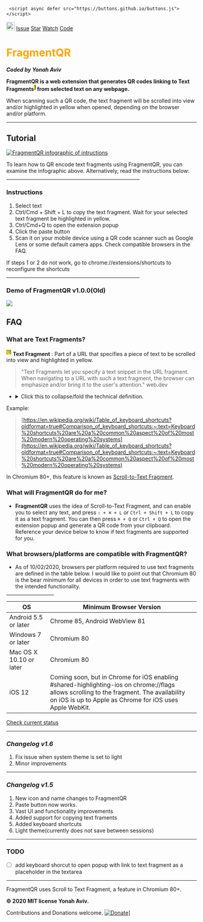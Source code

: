 
 <meta name="google-site-verification" content="Ay7DuHomj_FffCIPkk06PMst9-V1kwZij44bLz5SeuI" />
    
   <!-- Global site tag (gtag.js) - Google Analytics -->
   <script async src="https://www.googletagmanager.com/gtag/js?id=UA-178685535-2"></script>
   <script>
     window.dataLayer = window.dataLayer || [];
     function gtag(){dataLayer.push(arguments);}
     gtag('js', new Date());   </script>
     <script async defer src="https://buttons.github.io/buttons.js"></script>

     
 <section id="downloads">
   <a href=" https://bit.ly/GetFragmentedQR" class="btn" title="Get it on the Chrome Web Store" padding="0">
   <img src="https://developer.chrome.com/webstore/images/ChromeWebStore_Badge_v2_496x150.png" height="22px" alt="Available on the Chrome Webstore"></a>
  <!-- Place this tag where you want the button to render. -->
<a class="github-button" href="https://github.com/y330/FragmentQR/issues" data-color-scheme="no-preference: dark; light: light; dark: dark;" data-icon="octicon-issue-opened" data-size="large" data-show-count="true" aria-label="Issue y330/FragmentQR on GitHub">Issue</a>
 <!-- Place this tag where you want the button to render. -->
<a class="github-button" href="https://github.com/y330/FragmentQR" data-color-scheme="no-preference: dark; light: light; dark: dark;" data-icon="octicon-star" data-size="large" data-show-count="true" aria-label="Star y330/FragmentQR on GitHub">Star</a>
 <!-- Place this tag where you want the button to render. -->
<a class="github-button" href="https://github.com/y330/FragmentQR/subscription" data-color-scheme="no-preference: dark; light: light; dark: dark;" data-icon="octicon-eye" data-size="large" data-show-count="true" aria-label="Watch y330/FragmentQR on GitHub">Watch</a>
   <a href="https://bit.ly/FragmentQRrepository" class="button pill">Code</a>
 </section>
<style>h1{color: orange;} sup:hover{background-color: lightgreen;} sup:not(:hover) {background: yellow; color: blue; } img {filter: invert(0%);}</style>

# FragmentQR

<em><b>Coded by Yonah Aviv</b></em>


**FragmentQR is a web extension that generates QR codes linking to Text Fragments<sup>[1](#myfootnote1)</sup> from selected text on any webpage.**


When scanning such a QR code, the text fragment will be scrolled into view and/or highlighted in yellow when opened, depending on the browser and/or platform.

<hr>

## Tutorial

<a href="https://bit.ly/GetFragmentedQR" title="View this as a sideshow on the Chrome Web Store"><img src="https://lh3.googleusercontent.com/pw/ACtC-3f7FGuESSm9z3SPDAbhQHSr3YYL03r1gGBeSWYqbG8NyXxtg3gMWO4dbrM8yuhsMsCuf_JLqLSUWfSSodKzYR8mg6FkX5PmxXgfG8iPANMsQpsiE6GTlWFIRsHIZqi2ZBX0btMnBlUltWArYFdlTrhbhQ=w1210-h448-no?authuser=0" width="fit-content" alt="FragmentQR infographic of intructions"/></a>

To learn how to QR encode text fragments using FragmentQR, you can examine the infographic above. Alternatively, read the instructions below:
 <hr style="width:70%; align: middle;">

### Instructions

 <ol>
  <li>Select text</li>
  <li>Ctrl/Cmd + Shift + L to copy the text fragment. Wait for your selected text fragment be highlighted in yellow.</li>
  <li>Ctrl/Cmd+Q to open the extension popup</li>
  <li>Click the paste button</li>
  <li>Scan it on your mobile device using a QR code scanner such as Google Lens or some default camera apps. Check compatible browsers in the FAQ.</li>
 </ol>
 
 If steps 1 or 2 do not work, go to chrome://extensions/shortcuts to reconfigure the shortcuts
 
 <hr width="70%">
 

### Demo of FragmentQR v1.0.0(Old)

[
![
](https://lh3.googleusercontent.com/pw/ACtC-3cera_XKIXLjEw9LyZh93DtSKTDoQsyF2aYR0Y_L-PCeMttnP3Gr1OiOIxL4nLN_ltCioZyQMUwizFb2wyZLzytBktmEuWRptUGYOFoChSq_bQpZ_g5TEnbb_ZG__Y0rjNbj2oUiHBPotXUOP6X2NID3g=w212-h112-no?)
](http://bit.ly/youtubeFragQR)

## FAQ


### **What are Text Fragments?**

<block class="fragd"><a class="foot" name="myfootnote1"><sup>[1]</sup></a> **Text Fragment** : Part of a URL that specifies a piece of text to be scrolled into view and highlighted in yellow. 
</block>

>    "Text Fragments let you specify a text snippet in the URL fragment. When navigating to a URL with such a text fragment, the browser can emphasize and/or bring it to the user's attention." web.dev	

- <p>
  <details>
    <summary>Click this to collapse/fold the technical definition.</summary> 
            A text fragment is a part of a URL defined in a URI fragment <code>your-url/#URI-fragment</code>
   after the <code>#</code> that defines a text snippet. The syntax for a text fragment is  <code>your-url/#:~:text=text-snippet</code> with the specific text specified after    <code>:~:text=</code>.
  </details>
</p>

Example:

>[https://en.wikipedia.org/wiki/Table_of_keyboard_shortcuts?oldformat=true#Comparison_of_keyboard_shortcuts:~:text=Keyboard%20shortcuts%20are%20a%20common%20aspect%20of%20most%20modern%20operating%20systems](https://en.wikipedia.org/wiki/Table_of_keyboard_shortcuts?oldformat=true#Comparison_of_keyboard_shortcuts:~:text=Keyboard%20shortcuts%20are%20a%20common%20aspect%20of%20most%20modern%20operating%20systems)

 In Chromium 80+, this feature is known as <a href="https://github.com/WICG/scroll-to-text-fragment/" title="Scroll-to-Text Fragment on GitHub">Scroll-to-Text Fragment</a>.

 


### **What will FragmentQR do for me?**

- **FragmentQR** uses the idea of Scroll-to-Text Fragment, and can enable you to select any text, and press `⇧ + ⌘ + L` or `Ctrl + Shift + L`
to copy it as a text fragment. You can then press `⌘ + Q` or `Ctrl + Q` to open the extension popup and generate a QR code from your clipboard. Reference your device below to know if text fragments are supported for you.


### **What browsers/platforms are compatible with FragmentQR?**
- As of 10/02/2020, browsers per platform required to use text fragments are defined in the table below. I would like to point out that Chromium 80 is the bear minimum for all devices in order to use text fragments with the intended functionality.
<hr width="25%" color="orange">

|OS |Minimum Browser Version|
|--|--|
|Android 5.5 or later|Chrome 85, Android WebView 81|
|Windows 7 or later|Chromium 80|
|Mac OS X 10.10 or later|Chromium 80|
|iOS 12|Coming soon, but in Chrome for iOS enabling #shared-highlighting-ios on chrome://flags allows scrolling to the fragment. The availability on iOS is up to Apple as Chrome for iOS uses Apple WebKit.|

<a href="https://caniuse.com/url-scroll-to-text-fragment#tab-container:~:text=content%2Dvisibility-,Can%20I%20use" title="Check compatability of scroll to text fragment" target="_blank">Check current status</a>

-----


### <em>Changelog v1.6</em>

<ol>
    <li>Fix issue when system theme is set to light</li>
    <li>Minor improvements</li>
  
</ol>
  
---- 
### <em>Changelog v1.5</em>

 <ol>  
  <li>New icon and name changes to FragmentQR</li>
  <li>Paste button now works.</li>
  <li>Vast UI and functionality improvements</li>
  <li>Added support for copying text framents</li>
  <li>Added keyboard shortcuts</li>
  <li>Light theme(currently does not save between sessions)</li>
 </ol>
 
 -----
 
### TODO

  - [ ] add keyboard shorcut to open popup with link to text fragment as a placeholder in the textarea
  
----

<p background="grey">
 
FragmentQR uses Scroll to Text Fragment, a feature in Chromium 80+. 

<b>© 2020 MIT license Yonah Aviv.</b>

Contributions and Donations welcome.
[![Donate](https://img.shields.io/badge/Donate-PayPal-green.svg)](https://www.paypal.com/cgi-bin/webscr?cmd=_donations&business=CBYMNSA8XYYY2&item_name=To+continue+doing+whatever+I+am+doing&currency_code=CAD&source=url)]


</p>
<!-- Place this tag in your head or just before your close body tag. -->
